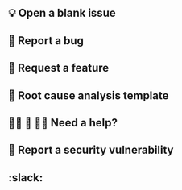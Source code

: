 ## 💡 Open a blank issue
## 🐛 Report a bug
## 🧫 Request a feature
## 🧐 Root cause analysis template 
## 🤲🏻 🤲 🤲🏼 Need a help?
## 📝 Report a security vulnerability  
## :slack:
